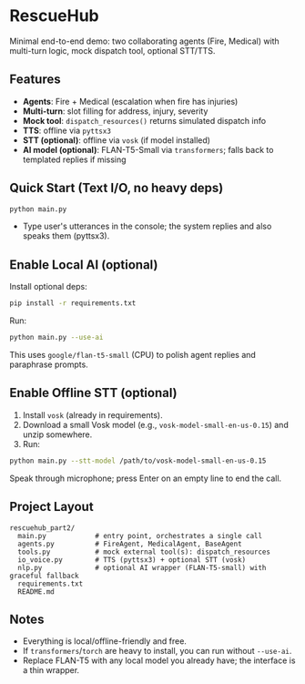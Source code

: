# RescueHub

Minimal end-to-end demo: two collaborating agents (Fire, Medical) with multi-turn logic,
mock dispatch tool, optional STT/TTS.

## Features
- **Agents**: Fire + Medical (escalation when fire has injuries)
- **Multi-turn**: slot filling for address, injury, severity
- **Mock tool**: `dispatch_resources()` returns simulated dispatch info
- **TTS**: offline via `pyttsx3`
- **STT (optional)**: offline via `vosk` (if model installed)
- **AI model (optional)**: FLAN-T5-Small via `transformers`; falls back to templated replies if missing

## Quick Start (Text I/O, no heavy deps)
```bash
python main.py
```
- Type user's utterances in the console; the system replies and also speaks them (pyttsx3).

## Enable Local AI (optional)
Install optional deps:
```bash
pip install -r requirements.txt
```
Run:
```bash
python main.py --use-ai
```
This uses `google/flan-t5-small` (CPU) to polish agent replies and paraphrase prompts.

## Enable Offline STT (optional)
1) Install `vosk` (already in requirements).
2) Download a small Vosk model (e.g., `vosk-model-small-en-us-0.15`) and unzip somewhere.
3) Run:
```bash
python main.py --stt-model /path/to/vosk-model-small-en-us-0.15
```
Speak through microphone; press Enter on an empty line to end the call.

## Project Layout
```
rescuehub_part2/
  main.py            # entry point, orchestrates a single call
  agents.py          # FireAgent, MedicalAgent, BaseAgent
  tools.py           # mock external tool(s): dispatch_resources
  io_voice.py        # TTS (pyttsx3) + optional STT (vosk)
  nlp.py             # optional AI wrapper (FLAN-T5-small) with graceful fallback
  requirements.txt
  README.md
```

## Notes
- Everything is local/offline-friendly and free.
- If `transformers`/`torch` are heavy to install, you can run without `--use-ai`.
- Replace FLAN-T5 with any local model you already have; the interface is a thin wrapper.
